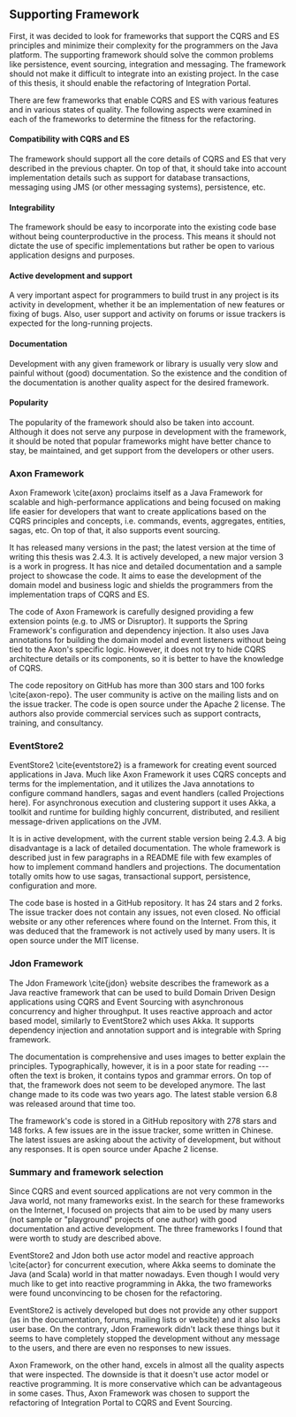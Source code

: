 ## Supporting Framework

First, it was decided to look for frameworks that support the CQRS and ES principles and minimize their complexity for the programmers on the Java platform. The supporting framework should solve the common problems like persistence, event sourcing, integration and messaging. The framework should not make it difficult to integrate into an existing project. In the case of this thesis, it should enable the refactoring of Integration Portal.

There are few frameworks that enable CQRS and ES with various features and in various states of quality. The following aspects were examined in each of the frameworks to determine the fitness for the refactoring.

#### Compatibility with CQRS and ES
The framework should support all the core details of CQRS and ES that very described in the previous chapter. On top of that, it should take into account implementation details such as support for database transactions, messaging using JMS (or other messaging systems), persistence, etc.

#### Integrability
The framework should be easy to incorporate into the existing code base without being counterproductive in the process. This means it should not dictate the use of specific implementations but rather be open to various application designs and purposes.

#### Active development and support
A very important aspect for programmers to build trust in any project is its activity in development, whether it be an implementation of new features or fixing of bugs. Also, user support and activity on forums or issue trackers is expected for the long-running projects.

#### Documentation
Development with any given framework or library is usually very slow and painful without (good) documentation. So the existence and the condition of the documentation is another quality aspect for the desired framework.

#### Popularity
The popularity of the framework should also be taken into account. Although it does not serve any purpose in development with the framework, it should be noted that popular frameworks might have better chance to stay, be maintained, and get support from the developers or other users.

### Axon Framework
Axon Framework \cite{axon} proclaims itself as a Java Framework for scalable and high-performance applications and being focused on making life easier for developers that want to create applications based on the CQRS principles and concepts, i.e. commands, events, aggregates, entities, sagas, etc. On top of that, it also supports event sourcing. 

It has released many versions in the past; the latest version at the time of writing this thesis was 2.4.3. It is actively developed, a new major version 3 is a work in progress. It has nice and detailed documentation and a sample project to showcase the code. It aims to ease the development of the domain model and business logic and shields the programmers from the implementation traps of CQRS and ES.

The code of Axon Framework is carefully designed providing a few extension points (e.g. to JMS or Disruptor). It supports the Spring Framework's configuration and dependency injection. It also uses Java annotations for building the domain model and event listeners without being tied to the Axon's specific logic. However, it does not try to hide CQRS architecture details or its components, so it is better to have the knowledge of CQRS.

The code repository on GitHub has more than 300 stars and 100 forks \cite{axon-repo}. The user community is active on the mailing lists and on the issue tracker. The code is open source under the Apache 2 license. The authors also provide commercial services such as support contracts, training, and consultancy.

### EventStore2
EventStore2 \cite{eventstore2} is a framework for creating event sourced applications in Java. Much like Axon Framework it uses CQRS concepts and terms for the implementation, and it utilizes the Java annotations to configure command handlers, sagas and event handlers (called Projections here). For asynchronous execution and clustering support it uses Akka, a toolkit and runtime for building highly concurrent, distributed, and resilient message-driven applications on the JVM.

It is in active development, with the current stable version being 2.4.3. A big disadvantage is a lack of detailed documentation. The whole framework is described just in few paragraphs in a README file with few examples of how to implement command handlers and projections. The documentation totally omits how to use sagas, transactional support, persistence, configuration and more.

The code base is hosted in a GitHub repository. It has 24 stars and 2 forks. The issue tracker does not contain any issues, not even closed. No official website or any other references where found on the Internet. From this, it was deduced that the framework is not actively used by many users. It is open source under the MIT license.

### Jdon Framework
The Jdon Framework \cite{jdon} website describes the framework as a Java reactive framework that can be used to build Domain Driven Design applications using CQRS and Event Sourcing with asynchronous concurrency and higher throughput. It uses reactive approach and actor based model, similarly to EventStore2 which uses Akka. It supports dependency injection and annotation support and is integrable with Spring framework.

The documentation is comprehensive and uses images to better explain the principles. Typographically, however, it is in a poor state for reading --- often the text is broken, it contains typos and grammar errors. On top of that, the framework does not seem to be developed anymore. The last change made to its code was two years ago. The latest stable version 6.8 was released around that time too.

The framework's code is stored in a GitHub repository with 278 stars and 148 forks. A few issues are in the issue tracker, some written in Chinese. The latest issues are asking about the activity of development, but without any responses. It is open source under Apache 2 license.


### Summary and framework selection

Since CQRS and event sourced applications are not very common in the Java world, not many frameworks exist. In the search for these frameworks on the Internet, I focused on projects that aim to be used by many users (not sample or "playground" projects of one author) with good documentation and active development. The three frameworks I found that were worth to study are described above.

EventStore2 and Jdon both use actor model and reactive approach \cite{actor} for concurrent execution, where Akka seems to dominate the Java (and Scala) world in that matter nowadays. Even though I would very much like to get into reactive programming in Akka, the two frameworks were found unconvincing to be chosen for the refactoring. 

EventStore2 is actively developed but does not provide any other support (as in the documentation, forums, mailing lists or website) and it also lacks user base. On the contrary, Jdon Framework didn't lack these things but it seems to have completely stopped the development without any message to the users, and there are even no responses to new issues.

Axon Framework, on the other hand, excels in almost all the quality aspects that were inspected. The downside is that it doesn't use actor model or reactive programming. It is more conservative which can be advantageous in some cases. Thus, Axon Framework was chosen to support the refactoring of Integration Portal to CQRS and Event Sourcing.